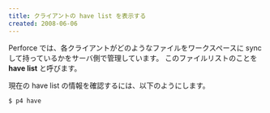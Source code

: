 ```yaml
---
title: クライアントの have list を表示する
created: 2008-06-06
---
```


Perforce では、各クライアントがどのようなファイルをワークスペースに sync して持っているかをサーバ側で管理しています。
このファイルリストのことを **have list** と呼びます。

現在の have list の情報を確認するには、以下のようにします。

```
$ p4 have
```

